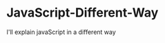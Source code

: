                                                                   
# JavaScript-Different-Way
I'll explain javaScript in a different way       
  









